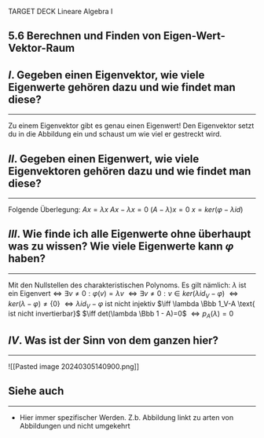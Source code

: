 TARGET DECK
Lineare Algebra I

5.6 Berechnen und Finden von Eigen-Wert-Vektor-Raum
--
## $I$. Gegeben einen Eigenvektor, wie viele Eigenwerte gehören dazu und wie findet man diese?
***
Zu einem Eigenvektor gibt es genau einen Eigenwert! Den Eigenvektor setzt du in die Abbildung ein und schaust um wie viel er gestreckt wird.
## $II$. Gegeben einen Eigenwert, wie viele Eigenvektoren gehören dazu und wie findet man diese?
***
Folgende Überlegung:
$Ax = \lambda x$
$Ax - \lambda x = 0$
$(A - \lambda)x = 0$
$x = ker(\varphi - \lambda id)$
## $III.$ Wie finde ich alle Eigenwerte ohne überhaupt was zu wissen? Wie viele Eigenwerte kann $\varphi$ haben?
***
Mit den Nullstellen des charakteristischen Polynoms. Es gilt nämlich:
$\lambda \text{ ist ein Eigenvert} \iff \exists v\not=0:\varphi(v)=\lambda v$
$\iff \exists v\not= 0: v\in ker(\lambda id_V-\varphi)$
$\iff ker(\lambda - \varphi)\not= \{0\}$
$\iff \lambda id_V-\varphi \text{ ist nicht injektiv}$
$\iff \lambda \Bbb 1_V-A \text{ ist nicht invertierbar}$
$\iff det(\lambda \Bbb 1 - A)=0$
$\iff p_A(\lambda)=0$
## $IV$. Was ist der Sinn von dem ganzen hier?
***
![[Pasted image 20240305140900.png]]
<!--ID: 1711978844712-->


## Siehe auch
***
* Hier immer spezifischer Werden. Z.b. Abbildung linkt zu arten von Abbildungen und nicht umgekehrt
